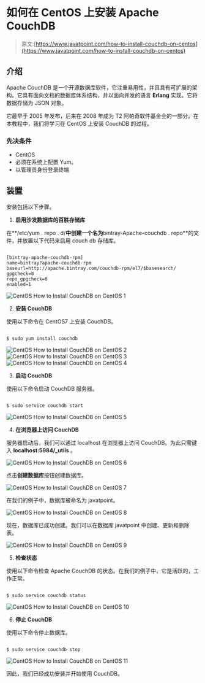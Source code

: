 # 如何在 CentOS 上安装 Apache CouchDB

> 原文:[https://www.javatpoint.com/how-to-install-couchdb-on-centos](https://www.javatpoint.com/how-to-install-couchdb-on-centos)

## 介绍

Apache CouchDB 是一个开源数据库软件，它注重易用性，并且具有可扩展的架构。它具有面向文档的数据库体系结构，并以面向并发的语言 **Erlang** 实现。它将数据存储为 JSON 对象。

它最早于 2005 年发布，后来在 2008 年成为 T2 阿帕奇软件基金会的一部分。在本教程中，我们将学习在 CentOS 上安装 CouchDB 的过程。

### 先决条件

*   CentOS
*   必须在系统上配置 Yum。
*   以管理员身份登录终端

## 装置

安装包括以下步骤。

1) **启用沙发数据库的百胜存储库**

在**/etc/yum . repo . d/**中创建一个名为**bintray-Apache-couchdb . repo**的文件，并放置以下代码来启用 couch db 存储库。

```

[bintray-apache-couchdb-rpm]
name=bintray?apache-couchdb-rpm
baseurl=http://apache.bintray.com/couchdb-rpm/el7/$basesearch/
gpgcheck=0
repo_gpgcheck=0
enabled=1

```

![CentOS How to Install CouchDB on CentOS 1](../Images/1747c7254f02aaaf4fb5640e24db6f38.png)

2) **安装 CouchDB**

使用以下命令在 CentOS7 上安装 CouchDB。

```

$ sudo yum install couchdb 

```

![CentOS How to Install CouchDB on CentOS 2](../Images/7a437d17e83d074c165aee4a2b19bc23.png)
![CentOS How to Install CouchDB on CentOS 3](../Images/714b35afb16e6f39a91128348c74a95c.png)
![CentOS How to Install CouchDB on CentOS 4](../Images/8255e6ab5a0691290a4aaf7f8fa9d171.png)

3) **启动 CouchDB**

使用以下命令启动 CouchDB 服务器。

```

$ sudo service couchdb start

```

![CentOS How to Install CouchDB on CentOS 5](../Images/132a2b45c13b1baebcc83cf0b77218a3.png)

4) **在浏览器上访问 CouchDB**

服务器启动后，我们可以通过 localhost 在浏览器上访问 CouchDB。为此只需键入 **localhost:5984/_utils** 。

![CentOS How to Install CouchDB on CentOS 6](../Images/017d90139d1ba77cb2a503d2566a8170.png)

点击**创建数据库**按钮创建数据库。

![CentOS How to Install CouchDB on CentOS 7](../Images/6eca4867c41c47a9bb2e18a78345621b.png)

在我们的例子中，数据库被命名为 javatpoint。

![CentOS How to Install CouchDB on CentOS 8](../Images/ed8f51be758c5beac6576da6a7fdbf51.png)

现在，数据库已成功创建。我们可以在数据库 javatpoint 中创建、更新和删除表。

![CentOS How to Install CouchDB on CentOS 9](../Images/2f599f4cf1e111fd2d00ef59d46cb744.png)

5) **检查状态**

使用以下命令检查 Apache CouchDB 的状态。在我们的例子中，它是活跃的，工作正常。

```

$ sudo service couchdb status 

```

![CentOS How to Install CouchDB on CentOS 10](../Images/d1de0ad9de3fc67d4c416fc81d543439.png)

6) **停止 CouchDB**

使用以下命令停止数据库。

```

$ sudo service couchdb stop 

```

![CentOS How to Install CouchDB on CentOS 11](../Images/cda29dfc2cf8e3bf0e30cc4df41a8ec3.png)

因此，我们已经成功安装并开始使用 CouchDB。
